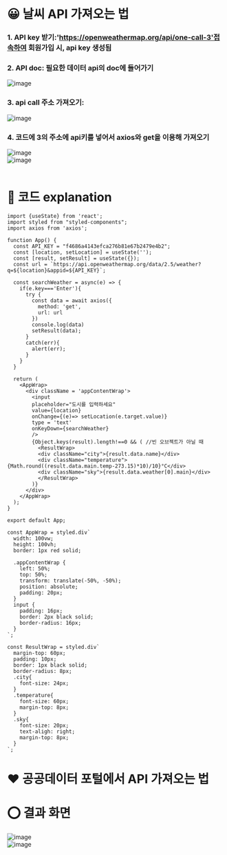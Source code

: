 # 😀 날씨 API 가져오는 법 <br>
### 1. API key 받기:'https://openweathermap.org/api/one-call-3'접속하여 회원가입 시, api key 생성됨 <br>
### 2. API doc: 필요한 데이터 api의 doc에 들어가기<br>
![image](https://github.com/An-jisu/React_weather_API/assets/70849122/c37663ae-49a6-43ad-b6ed-3dc897202cc0) <br>
### 3. api call 주소 가져오기: <br>
![image](https://github.com/An-jisu/React_weather_API/assets/70849122/eeac8de3-136a-4bbf-85a1-0eb1804c5b48) <br>
### 4. 코드에 3의 주소에 api키를 넣어서 axios와 get을 이용해 가져오기 <br>
![image](https://github.com/An-jisu/React_weather_API/assets/70849122/caf0e6a3-49f4-498d-9e19-2a09f3aa6cfb) <br>
![image](https://github.com/An-jisu/React_weather_API/assets/70849122/0879ab26-a4e2-4c54-a00b-1ad7cd39811a)<br><br>

# 🔶 코드 explanation <br>
```
import {useState} from 'react';
import styled from "styled-components";
import axios from 'axios';

function App() {
  const API_KEY = "f4686a4143efca276b81e67b2479e4b2";
  const [location, setLocation] = useState('');
  const [result, setResult] = useState({});
  const url = `https://api.openweathermap.org/data/2.5/weather?q=${location}&appid=${API_KEY}`;
  
  const searchWeather = async(e) => {
    if(e.key==='Enter'){
      try {
        const data = await axios({
          method: 'get',
          url: url
        })
        console.log(data)
        setResult(data);
      }
      catch(err){
        alert(err);
      }
    }
  }

  return (
    <AppWrap>
      <div className = 'appContentWrap'>
        <input 
        placeholder="도시를 입력하세요"
        value={location}
        onChange={(e)=> setLocation(e.target.value)}
        type = 'text'
        onKeyDown={searchWeather}
        />
        {Object.keys(result).length!==0 && ( //빈 오브젝트가 아닐 때 
          <ResultWrap>
          <div className="city">{result.data.name}</div>
          <div className="temperature">{Math.round((result.data.main.temp-273.15)*10)/10}°C</div>
          <div className="sky">{result.data.weather[0].main}</div>
          </ResultWrap>
        )}
      </div>
    </AppWrap>
  );
}

export default App;

const AppWrap = styled.div`
  width: 100vw;
  height: 100vh;
  border: 1px red solid;

  .appContentWrap {
    left: 50%;
    top: 50%;
    transform: translate(-50%, -50%);
    position: absolute;
    padding: 20px;
  }
  input {
    padding: 16px;
    border: 2px black solid;
    border-radius: 16px;
  }
`;

const ResultWrap = styled.div`
  margin-top: 60px;
  padding: 10px;
  border: 1px black solid;
  border-radius: 8px;
  .city{
    font-size: 24px;
  }
  .temperature{
    font-size: 60px;
    margin-top: 8px;
  }
  .sky{
    font-size: 20px;
    text-aligh: right;
    margin-top: 8px;
  }
`;
```

# ❤️ 공공데이터 포털에서 API 가져오는 법 <br>



# ⭕ 결과 화면 <br>
![image](https://github.com/An-jisu/React_weather_API/assets/70849122/f184d53a-ab4b-4533-a88e-56b1252cb646) <br>
![image](https://github.com/An-jisu/React_weather_API/assets/70849122/10bda976-f8f5-421e-a817-87afa08b8c0e) <br>
